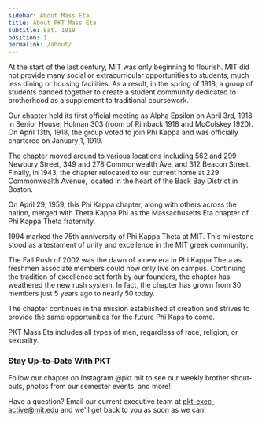 ```yaml
---
sidebar: About Mass Eta
title: About PKT Mass Eta
subtitle: Est. 1918
position: 1
permalink: /about/
---
```

At the start of the last century, MIT was only beginning to flourish. MIT did not provide many social or extracurricular opportunities to students, much less dining or housing facilities. As a result, in the spring of 1918, a group of students banded together to create a student community dedicated to brotherhood as a supplement to traditional coursework.

Our chapter held its first official meeting as Alpha Epsilon on April 3rd, 1918 in Senior House, Holman 303 (room of Rimback 1918 and McColskey 1920). On April 13th, 1918, the group voted to join Phi Kappa and was officially chartered on January 1, 1919.

The chapter moved around to various locations including 562 and 299 Newbury Street, 349 and 278 Commonwealth Ave, and 312 Beacon Street. Finally, in 1943, the chapter relocated to our current home at 229 Commonwealth Avenue, located in the heart of the Back Bay District in Boston.

On April 29, 1959, this Phi Kappa chapter, along with others across the nation, merged with Theta Kappa Phi as the Massachusetts Eta chapter of Phi Kappa Theta fraternity.

1994 marked the 75th anniversity of Phi Kappa Theta at MIT. This milestone stood as a testament of unity and excellence in the MIT greek community.

The Fall Rush of 2002 was the dawn of a new era in Phi Kappa Theta as freshmen associate members could now only live on campus. Continuing the tradition of excellence set forth by our founders, the chapter has weathered the new rush system. In fact, the chapter has grown from 30 members just 5 years ago to nearly 50 today.

The chapter continues in the mission established at creation and strives to provide the same opportunities for the future Phi Kaps to come.

PKT Mass Eta includes all types of men, regardless of race, religion, or sexuality.

### Stay Up-to-Date With PKT
Follow our chapter on Instagram @pkt.mit to see our weekly brother shout-outs, photos from our semester events, and more!

Have a question? Email our current executive team at pkt-exec-active@mit.edu and we'll get back to you as soon as we can!
